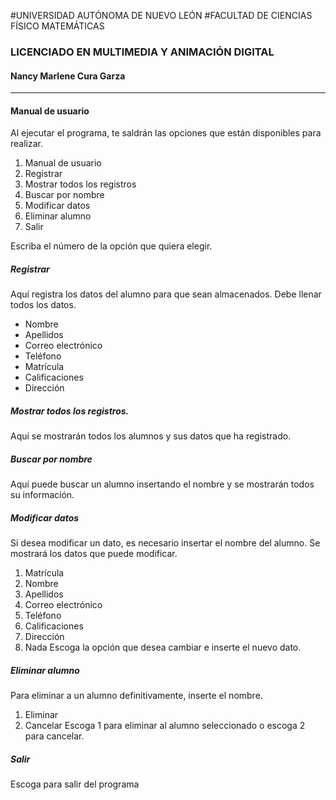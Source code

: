 #UNIVERSIDAD AUTÓNOMA DE NUEVO LEÓN
#FACULTAD DE CIENCIAS FÍSICO MATEMÁTICAS
### LICENCIADO EN MULTIMEDIA Y ANIMACIÓN DIGITAL
#### Nancy Marlene Cura Garza

---

#### Manual de usuario
Al ejecutar el programa, te saldrán las opciones que están disponibles para realizar.
1. Manual de usuario
2. Registrar
3. Mostrar todos los registros
4. Buscar por nombre
6. Modificar datos
7. Eliminar alumno
8. Salir
 
Escriba el número de la opción que quiera elegir.

##### Registrar
Aquí registra los datos del alumno para que sean almacenados.
Debe llenar todos los datos.
* Nombre
* Apellidos
* Correo electrónico
* Teléfono
* Matrícula
* Calificaciones
* Dirección

##### Mostrar todos los registros.
Aquí se mostrarán todos los alumnos y sus datos que ha registrado.

##### Buscar por nombre 
Aquí puede buscar un alumno insertando el nombre y se mostrarán todos su información.

##### Modificar datos
Si desea modificar un dato, es necesario insertar el nombre del alumno.
Se mostrará los datos que puede modificar.
1. Matrícula
2. Nombre
3. Apellidos
4. Correo electrónico
5. Teléfono
6. Calificaciones
7. Dirección
0. Nada
Escoga la opción que desea cambiar e inserte el nuevo dato.

##### Eliminar alumno
Para eliminar a un alumno definitivamente, inserte el nombre.
1. Eliminar
2. Cancelar
Escoga 1 para eliminar al alumno seleccionado o escoga 2 para cancelar.

##### Salir
Escoga para salir del programa
